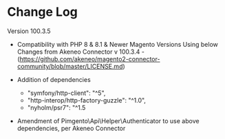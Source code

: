 # Change Log

Version 100.3.5

* Compatibility with PHP 8 & 8.1 & Newer Magento Versions Using below Changes from 
  Akeneo Connector v 100.3.4 - (https://github.com/akeneo/magento2-connector-community/blob/master/LICENSE.md)

* Addition of dependencies
    * "symfony/http-client": "^5",
    * "http-interop/http-factory-guzzle": "^1.0",
    * "nyholm/psr7": "^1.5

* Amendment of Pimgento\Api\Helper\Authenticator to use above dependencies, per Akeneo Connector

